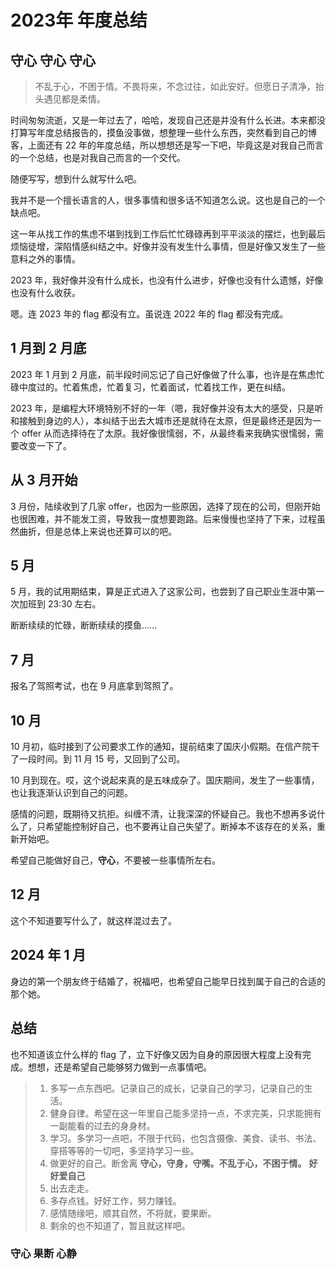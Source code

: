# 2023年 年度总结

## **守心** **守心** **守心**

> 不乱于心，不困于情。不畏将来，不念过往，如此安好。但愿日子清净，抬头遇见都是柔情。

时间匆匆流逝，又是一年过去了，哈哈，发现自己还是并没有什么长进。本来都没打算写年度总结报告的，摸鱼没事做，想整理一些什么东西，突然看到自己的博客，上面还有 22 年的年度总结，所以想想还是写一下吧，毕竟这是对我自己而言的一个总结，也是对我自己而言的一个交代。

随便写写，想到什么就写什么吧。

我并不是一个擅长语言的人，很多事情和很多话不知道怎么说。这也是自己的一个缺点吧。

这一年从找工作的焦虑不堪到找到工作后忙忙碌碌再到平平淡淡的摆烂，也到最后烦恼徒增，深陷情感纠结之中。好像并没有发生什么事情，但是好像又发生了一些意料之外的事情。

2023 年，我好像并没有什么成长，也没有什么进步，好像也没有什么遗憾，好像也没有什么收获。

嗯。连 2023 年的 flag 都没有立。虽说连 2022 年的 flag 都没有完成。

## 1 月到 2 月底

2023 年 1 月到 2 月底，前半段时间忘记了自己好像做了什么事，也许是在焦虑忙碌中度过的。忙着焦虑，忙着复习，忙着面试，忙着找工作，更在纠结。

2023 年，是编程大环境特别不好的一年（嗯，我好像并没有太大的感受，只是听和接触到身边的人），本纠结于出去大城市还是就待在太原，但是最终还是因为一个 offer 从而选择待在了太原。我好像很懦弱，不，从最终看来我确实很懦弱，需要改变一下了。

## 从 3 月开始

3 月份，陆续收到了几家 offer，也因为一些原因，选择了现在的公司，但刚开始也很困难，并不能发工资，导致我一度想要跑路。后来慢慢也坚持了下来，过程虽然曲折，但是总体上来说也还算可以的吧。

## 5 月

5 月，我的试用期结束，算是正式进入了这家公司，也尝到了自己职业生涯中第一次加班到 23:30 左右。

断断续续的忙碌，断断续续的摸鱼……

## 7 月

报名了驾照考试，也在 9 月底拿到驾照了。

## 10 月

10 月初，临时接到了公司要求工作的通知，提前结束了国庆小假期。在信产院干了一段时间。到 11 月 15 号，又回到了公司。

10 月到现在。哎，这个说起来真的是五味成杂了。国庆期间，发生了一些事情，也让我逐渐认识到自己的问题。

感情的问题，既期待又抗拒。纠缠不清，让我深深的怀疑自己。我也不想再多说什么了，只希望能控制好自己，也不要再让自己失望了。断掉本不该存在的关系，重新开始吧。

希望自己能做好自己，**守心**，不要被一些事情所左右。

## 12 月

这个不知道要写什么了，就这样混过去了。

## 2024 年 1 月

身边的第一个朋友终于结婚了，祝福吧，也希望自己能早日找到属于自己的合适的那个她。

## 总结

也不知道该立什么样的 flag 了，立下好像又因为自身的原因很大程度上没有完成。想想，还是希望自己能够努力做到一点事情吧。

>  1. 多写一点东西吧。记录自己的成长，记录自己的学习，记录自己的生活。
>  2. 健身自律。希望在这一年里自己能多坚持一点，不求完美，只求能拥有一副能看的过去的身身材。
>  3. 学习。多学习一点吧，不限于代码，也包含摄像、美食、读书、书法、穿搭等等的一切吧，多坚持学习一些。
>  4. 做更好的自己。断舍离 **守心，守身，守嘴。不乱于心，不困于情。**   **好好爱自己**
>  5. 出去走走。
>  6. 多存点钱。好好工作，努力赚钱。
>  7. 感情随缘吧，顺其自然，不将就，要果断。
>  8. 剩余的也不知道了，暂且就这样吧。

### 守心 果断 心静
